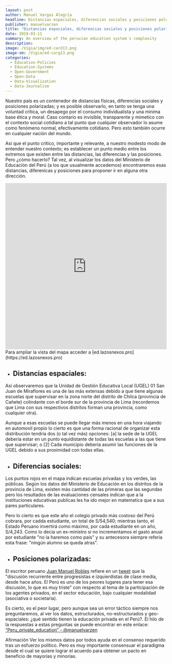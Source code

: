 ```yaml
---
layout: post
author: Manuel Vargas Alegría
headline: Distancias espaciales, diferencias sociales y posiciones polarizadas en el sistema educativo peruano
publisher: manuelvarzen
title: "Distancias espaciales, diferencias sociales y posiciones polarizadas en el sistema educativo peruano"
date: 2019-03-11
summary: An overview of the peruvian education system´s complexity
description: 
image: /Vigia/img/ed-card13.png
image-sm: /Vigia/ed-carg13.png
categories:
  - Education-Policies  
  - Education-Systems
  - Open-Government
  - Open-Data
  - Data-Visualization
  - Data-Journalism
---
```

Nuestro país es un contenedor de distancias físicas, diferencias sociales y posiciones polarizadas; y es posible observarlo, en tanto se tenga una voluntad crítica, un desapego por el consumo individualista y una minima base ética y moral. Caso contario es invisible, transparente y mimetico con el contexto social cotidiano a tal punto que cualquier observador lo asume como fenómeno normal, efectivamente cotidiano. Pero esto también ocurre en cualquier nación del mundo. 

Así que el punto crítico, importante y relevante, a nuestro modesto modo de entender nuestro contexto; es establecer un punto medio entre los extremos que existen entre las distancias, las diferencias y las posiciones. Pero ¿cómo hacerlo? Tal vez, al visualizar los datos del Ministerio de Educación del Perú (a los que usualmente accedemos) encontraremos esas distancias, diferenicas y posiciones para proponer ir en alguna otra dirección. 

<iframe width="100%" height="520" frameborder="0" src="https://manuelvarzen.carto.com/builder/2c7136de-1431-4cb6-90df-b7850c8b7d70/embed" allowfullscreen webkitallowfullscreen mozallowfullscreen oallowfullscreen msallowfullscreen></iframe>
Para ampliar la vista del mapa acceder a [ed.lazosnexos.pro](https://ed.lazosnexos.pro) 

- ## Distancias espaciales:

Así observaremos que la Unidad de Gestión Educativa Local (UGEL) 01 San Juan de Miraflores es una de las más extensas debido a que tiene algunas escuelas que supervisar en la zona norte del distrito de Chilca (provincia de Cañete) colindante con el borde sur de la provincia de Lima (recordemos que Lima con sus respectivos distritos forman una provincia, como cualquier otra). 

Aunque a esas escuelas se puede llegar más menos en una hora viajando en automovil propio lo cierto es que una forma racional de organizar esta distribución tendría dos (o tal vez más) opciones: [a] la sede de la UGEL debería estar en un punto equidistante de todas las escuelas a las que tiene que supervisar; o [2] Cada municipio debería asumir las funciones de la UGEL debido a sus proximidad con todas ellas. 

- ##  Diferencias sociales: 

Los puntos rojos en el mapa indican escuelas privadas y los verdes, las públicas. Según los datos del Ministerio de Educación en los distritos de la provincia de Lima, existen más cantidad de las primeras que las segundas pero los resultados de las evaluaciones censales indican que a la instituciones educativas publicas les ha ido mejor en matematica que a sus pares particulares. 

Pero lo cierto es que este año el colegio privado más costoso del Perú cobrara, por cadda estudiante, un total de S/54,540; mientras tanto, el Estado Peruano invertirá como máximo, por cada estudiante en un año, S/4,243. Como lo decia un ex-ministro si no incrementamos el gasto anual por estudiante "no la haremos como país" y su antecesora siempre refería esta frase: "ningún alumno se queda atras". 

- ## Posiciones polarizadas: 

El escritor peruano [Juan Manuel Robles](https://www.twitter.com/palidofuego111) refiere en un [tweet](https://twitter.com/palidofuego111/status/1103427823757332480) que la "discusión recurrente entre progresistas e izquierdistas de clase media, desde hace años. El Perú es uno de los peores lugares para tener esa discusión, lo que es muy triste" con respecto al tema de la participación de los agentes privados, en el sector educación, bajo cualquier modalidad (asociativa o societaria). 

Es cierto, es el peor lugar, pero aunque sea un error táctico siempre nos preguntaremos, al ver los datos, estructurados, no-estructurados y geo-espaciales: ¿qué sentido tienen la educación privada en el Perú?. El hilo de la respuestas a estas preguntas se puede encontrar en este enlace:  [“Peru_private_education” - @manuelvarzen](https://twitter.com/manuelvarzen/timelines/982257458050580485) 

Afirmación
Ver los mismos datos por todos ayuda en el consenso requerido tras un esfuerzo político. Pero es muy importante consensuar el paradigma desde el cual se quiere lograr el acuerdo para obtener un pacto en beneficio de mayorías y minorías.  

